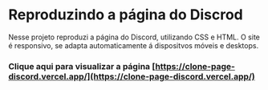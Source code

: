 # Reproduzindo a página do Discrod

Nesse projeto reproduzi a página do Discord, utilizando CSS e HTML. O site é responsivo, se adapta automaticamente á dispositvos móveis e desktops.

### Clique aqui para visualizar a página [https://clone-page-discord.vercel.app/](https://clone-page-discord.vercel.app/)
